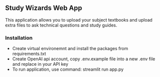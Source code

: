 ## Study Wizards Web App

This application allows you to upload your subject textbooks and upload extra files to ask technical questions and study guides.

### Installation
- Create virtual environemnt and install the packages from requirements.txt
- Create OpenAI api account, copy .env.example file into a new .env file and replace in your API key
- To run application, use command: streamlit run app.py